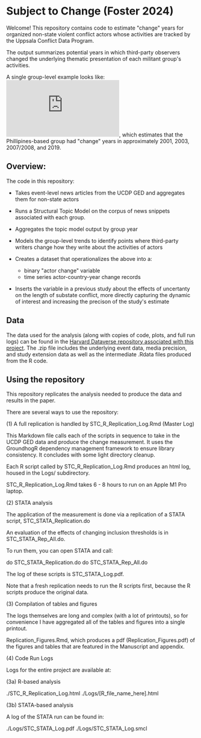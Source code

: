 # Subject to Change (Foster 2024)

Welcome! This repository contains code to estimate "change" years for organized non-state violent conflict actors whose activities are tracked by the Uppsala Conflict Data Program.

The output summarizes potential years in which third-party observers changed the underlying thematic presentation of each militant group's activities.

A single group-level example looks like:
![Activity modeling for Abu Sayyaf](https://github.com/margaretfoster/SubjectToChange/blob/master/images/annotedAbuSayyaf.pdf), which estimates that the Phillipines-based group had "change" years in approximately 2001, 2003, 2007/2008, and 2019.

## Overview:

The code in this repository:

- Takes event-level news articles from the UCDP GED and aggregates them for non-state actors
- Runs a Structural Topic Model on the corpus of news snippets associated with each group.
- Aggregates the topic model output by group year
- Models the group-level trends to identify points where third-party writers change how they write about the activities of actors
- Creates a dataset that operationalizes the above into a:
    - binary "actor change" variable
    - time series actor-country-year change records

- Inserts the variable in a previous study about the effects of uncertanty on the length of substate conflict, more directly capturing the dynamic of interest and increasing the precison of the study's estimate

## Data

The data used for the analysis (along with copies of code, plots, and full run logs) can be found in the [Harvard Dataverse repository associated with this project](https://dataverse.harvard.edu/dataset.xhtml?persistentId=doi%3A10.7910%2FDVN%2F1HNSZR). The .zip file includes the underlying event data, media precision, and study extension data as well as the intermediate .Rdata files produced from the R code.

## Using the repository

This repository replicates the analysis needed to produce the data and results in the paper.

There are several ways to use the repository:

(1) A full replication is handled by STC_R_Replication_Log.Rmd (Master Log)
 
This Markdown file calls each of the scripts in sequence to take in the UCDP GED data and produce the change measurement. It uses the GroundhogR dependency management framework to ensure library consistency. It concludes with some light directory cleanup. 

Each R script called by STC_R_Replication_Log.Rmd produces an html log, housed in the Logs/ subdirectory.

STC_R_Replication_Log.Rmd takes 6 - 8 hours to run on an Apple M1 Pro laptop.

(2) STATA analysis

The application of the measurement is done via a replication of a STATA script, STC_STATA_Replication.do

An evaluation of the effects of changing inclusion thresholds is in STC_STATA_Rep_All.do.

To run them, you can open STATA and call:

do STC_STATA_Replication.do
do STC_STATA_Rep_All.do

The log of these scripts is STC_STATA_Log.pdf.

Note that a fresh replication needs to run the R scripts first, because the R scripts produce the original data. 

(3) Compilation of tables and figures

The logs themselves are long and complex (with a lot of printouts), so for convenience I have aggregated all of the tables and figures into a single printout.

Replication_Figures.Rmd, which produces a pdf (Replication_Figures.pdf) of the figures and tables that are featured in the Manuscript and appendix.

(4) Code Run Logs

Logs for the entire project are available at:

(3a) R-based analysis

./STC_R_Replication_Log.html
./Logs/[R_file_name_here].html 

(3b) STATA-based analysis

A log of the STATA run can be found in:

./Logs/STC_STATA_Log.pdf
./Logs/STC_STATA_Log.smcl



